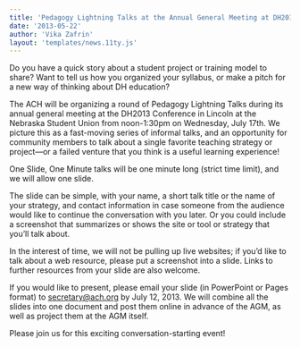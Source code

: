 ```yaml
---
title: 'Pedagogy Lightning Talks at the Annual General Meeting at DH2013'
date: '2013-05-22'
author: 'Vika Zafrin'
layout: 'templates/news.11ty.js'
---
```

Do you have a quick story about a student project or training model to share? Want to tell us how you organized your syllabus, or make a pitch for a new way of thinking about DH education?

The ACH will be organizing a round of Pedagogy Lightning Talks during its annual general meeting at the DH2013 Conference in Lincoln at the Nebraska Student Union from noon-1:30pm on Wednesday, July 17th. We picture this as a fast-moving series of informal talks, and an opportunity for community members to talk about a single favorite teaching strategy or project—or a failed venture that you think is a useful learning experience!  

One Slide, One Minute talks will be one minute long (strict time limit), and we will allow one slide.

The slide can be simple, with your name, a short talk title or the name of your strategy, and contact information in case someone from the audience would like to continue the conversation with you later. Or you could include a screenshot that summarizes or shows the site or tool or strategy that you’ll talk about.

In the interest of time, we will not be pulling up live websites; if you’d like to talk about a web resource, please put a screenshot into a slide. Links to further resources from your slide are also welcome.

If you would like to present, please email your slide (in PowerPoint or Pages format) to [secretary@ach.org](mailto:secretary@ach.org) by July 12, 2013. We will combine all the slides into one document and post them online in advance of the AGM, as well as project them at the AGM itself.

Please join us for this exciting conversation-starting event!

